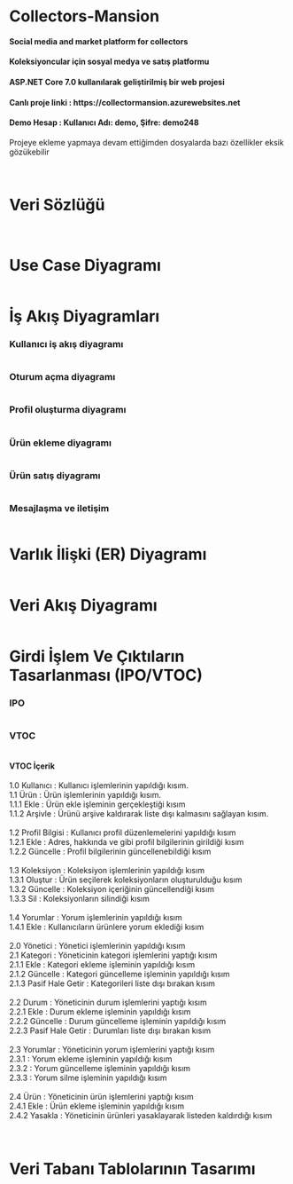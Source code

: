 # Collectors-Mansion
 <h4>Social media and market platform for collectors</h4>
 <h4>Koleksiyoncular için sosyal medya ve satış platformu</h4>
 <h4>ASP.NET Core 7.0 kullanılarak geliştirilmiş bir web projesi</h4>
 <h4>Canlı proje linki : https://collectormansion.azurewebsites.net</h4>
 <h4>Demo Hesap : Kullanıcı Adı: demo, Şifre: demo248</h4>
 <p>Projeye ekleme yapmaya devam ettiğimden dosyalarda bazı özellikler eksik gözükebilir</p>
 
 <br>
 <h1>Veri Sözlüğü</h1>
 <div style="display: grid; justify-content: start;">
   <img src="Collector/wwwroot/documentation/Veri sözlük part1.png" alt="">
   <img src="Collector/wwwroot/documentation/Veri sözlüğü part 2.png" alt="">
 </div>
 
 <br>
 
 <h1>Use Case Diyagramı</h1>
 <img src="Collector/wwwroot/documentation/Use Case.png" alt="">
 <br>

 <h1>İş Akış Diyagramları</h1>
 <h3>Kullanıcı iş akış diyagramı</h3>
 <img src="Collector/wwwroot/documentation/İş akış diyagramları png/Kayıt olma.png" alt="">
 <br>
 <h3>Oturum açma diyagramı</h3>
 <img src="Collector/wwwroot/documentation/İş akış diyagramları png/Oturum açma.drawio.png" alt="">
 <br>
 <h3>Profil oluşturma diyagramı</h3>
 <img src="Collector/wwwroot/documentation/İş akış diyagramları png/profil oluşturma.drawio.png" alt="">
 <br>
 <h3>Ürün ekleme diyagramı</h3>
 <img src="Collector/wwwroot/documentation/İş akış diyagramları png/Ürün Ekleme.png" alt="">
 <br>
 <h3>Ürün satış diyagramı</h3>
 <img src="Collector/wwwroot/documentation/İş akış diyagramları png/Ürün satış.png" alt="">
 <br>
 <h3>Mesajlaşma ve iletişim</h3>
 <img src="Collector/wwwroot/documentation/İş akış diyagramları png/Mesaj yollama.png" alt="">
 <br>

 <h1>Varlık İlişki (ER) Diyagramı</h1>
 <img src="Collector/wwwroot/documentation/ER Diyagramı.png" alt="">
 <br>

 <h1>Veri Akış Diyagramı</h1>
 <img src="Collector/wwwroot/documentation/veri akış diyagram.png" alt="">
 <br>

 <h1>Girdi İşlem Ve Çıktıların Tasarlanması (IPO/VTOC)</h1>
 <h3>IPO</h3>
 <img src="Collector/wwwroot/documentation/Genel IPO.png" alt="">
 <h3>VTOC</h3>
 <img src="Collector/wwwroot/documentation/VTOC Diyagramı.drawio.png" alt="">
 <h4>VTOC İçerik</h4>
 <p>
 1.0 Kullanıcı : Kullanıcı işlemlerinin yapıldığı kısım. <br>
 1.1 Ürün : Ürün işlemlerinin yapıldığı kısım. <br>
 1.1.1 Ekle : Ürün ekle işleminin gerçekleştiği kısım <br>
 1.1.2 Arşivle : Ürünü arşive kaldırarak liste dışı kalmasını sağlayan kısım. <br>
 <br>
 1.2 Profil Bilgisi : Kullanıcı profil düzenlemelerini yapıldığı kısım <br>
 1.2.1 Ekle : Adres, hakkında ve gibi profil bilgilerinin girildiği kısım <br>
 1.2.2 Güncelle : Profil bilgilerinin güncellenebildiği kısım <br>
 <br>
 1.3 Koleksiyon : Koleksiyon işlemlerinin yapıldığı kısım <br>
 1.3.1 Oluştur : Ürün seçilerek koleksiyonların oluşturulduğu kısım <br>
 1.3.2 Güncelle : Koleksiyon içeriğinin güncellendiği kısım <br>
 1.3.3 Sil : Koleksiyonların silindiği kısım <br>
 <br>
 1.4 Yorumlar : Yorum işlemlerinin yapıldığı kısım <br>
 1.4.1 Ekle : Kullanıcıların ürünlere yorum eklediği kısım <br>
 <br>
 2.0 Yönetici : Yönetici işlemlerinin yapıldığı kısım <br>
 2.1 Kategori : Yöneticinin kategori işlemlerini yaptığı kısım <br>
 2.1.1 Ekle : Kategori ekleme işleminin yapıldığı kısım <br>
 2.1.2 Güncelle : Kategori güncelleme işleminin yapıldığı kısım <br>
 2.1.3 Pasif Hale Getir : Kategorileri liste dışı bırakan kısım <br>
 <br>
 2.2 Durum : Yöneticinin durum işlemlerini yaptığı kısım <br>
 2.2.1 Ekle : Durum ekleme işleminin yapıldığı kısım <br>
 2.2.2 Güncelle : Durum güncelleme işleminin yapıldığı kısım <br>
 2.2.3 Pasif Hale Getir : Durumları liste dışı bırakan kısım <br>
 <br>
 2.3 Yorumlar : Yöneticinin yorum işlemlerini yaptığı kısım <br>
 2.3.1 : Yorum ekleme işleminin yapıldığı kısım <br>
 2.3.2 : Yorum güncelleme işleminin yapıldığı kısım <br>
 2.3.3 : Yorum silme işleminin yapıldığı kısım <br>
 <br>
 2.4 Ürün : Yöneticinin ürün işlemlerini yaptığı kısım <br>
 2.4.1 Ekle : Ürün ekleme işleminin yapıldığı kısım <br>
 2.4.2 Yasakla : Yöneticinin ürünleri yasaklayarak listeden kaldırdığı kısım <br>
</p>
<br>
<h1>Veri Tabanı Tablolarının Tasarımı</h1>
<img src="Collector/wwwroot/documentation/veritabanı diyagramı.png" alt="">


 
 
 
  
  
 

 

 

